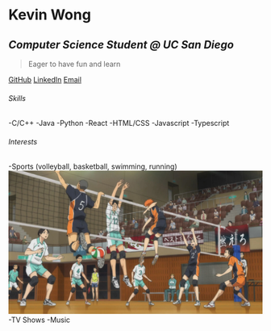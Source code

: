 # Kevin Wong
## *Computer Science Student @ UC San Diego*
> Eager to have fun and learn

[GitHub](https://github.com/kduby)  [LinkedIn](https://www.linkedin.com/in/kevinwong01/)    [Email](kew005@ucsd.edu)

###### Skills
-C/C++
-Java
-Python
-React
-HTML/CSS
-Javascript
-Typescript

###### Interests
-Sports (volleyball, basketball, swimming, running)
![alt text](Haikyuu.jpg "Title")
-TV Shows
-Music
